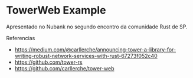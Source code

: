 # TowerWeb Example 

Apresentado no Nubank no segundo encontro da comunidade Rust de SP.

Referencias

* https://medium.com/@carllerche/announcing-tower-a-library-for-writing-robust-network-services-with-rust-67273f052c40
* https://github.com/tower-rs
* https://github.com/carllerche/tower-web
